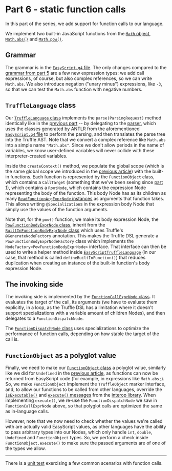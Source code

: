 # Part 6 - static function calls

In this part of the series,
we add support for function calls to our language.

We implement two built-in JavaScript functions from the
[`Math` object](https://developer.mozilla.org/en-US/docs/Web/JavaScript/Reference/Global_Objects/Math),
[`Math.abs()`](https://developer.mozilla.org/en-US/docs/Web/JavaScript/Reference/Global_Objects/Math/abs) and
[`Math.pow()`](https://developer.mozilla.org/en-US/docs/Web/JavaScript/Reference/Global_Objects/Math/pow).

## Grammar

The grammar is in the [`EasyScript.g4` file](src/main/antlr/com/endoflineblog/truffle/part_06/EasyScript.g4).
The only changes compared to the [grammar from part 5](../part-05/src/main/antlr/com/endoflineblog/truffle/part_05/EasyScript.g4)
are a few new expression types: we add call expressions, of course,
but also complex references, so we can write `Math.abs`.
We also introduce negation ("unary minus") expressions, like `-3`,
so that we can test the `Math.abs` function with negative numbers.

## `TruffleLanguage` class

Our [`TruffleLanguage` class](src/main/java/com/endoflineblog/truffle/part_06/EasyScriptTruffleLanguage.java)
implements the `parse(ParsingRequest)` method identically like in the
[previous part](../part-05/src/main/java/com/endoflineblog/truffle/part_05/EasyScriptTruffleLanguage.java) --
by delegating to the [parser](src/main/java/com/endoflineblog/truffle/part_06/EasyScriptTruffleParser.java),
which uses the classes generated by ANTLR from the aforementioned
[`EasyScript.g4` file](src/main/antlr/com/endoflineblog/truffle/part_06/EasyScript.g4)
to perform the parsing, and then translates the parse tree into the Truffle AST.
Note that we convert a complex reference like `Math.abs` into a simple name `"Math.abs"`.
Since we don't allow periods in the name of variables,
we know user-defined variables will never collide with these interpreter-created variables.

Inside the `createContext()` method,
we populate the global scope
(which is the same global scope we introduced in the [previous article](../part-05))
with the built-in functions.
Each function is represented by the `FunctionObject` class,
which contains a `CallTarget`
(something that we've been seeing since [part 1](../part-01)),
which contains a `RootNode`,
which contains the expression Node representing the body of the function.
This body Node has as its children as many
[`ReadFunctionArgExprNode` instances](src/main/java/com/endoflineblog/truffle/part_06/nodes/exprs/functions/ReadFunctionArgExprNode.java)
as arguments that function takes.
This allows writing `@Specialization`s in the expression body Node that simply use the values of the function arguments.

Note that, for the `pow()` function,
we make its body expression Node,
the [`PowFunctionBodyExprNode` class](src/main/java/com/endoflineblog/truffle/part_06/nodes/exprs/functions/built_in/PowFunctionBodyExprNode.java),
inherit from the [`BuiltInFunctionBodyExprNode` class](src/main/java/com/endoflineblog/truffle/part_06/nodes/exprs/functions/built_in/BuiltInFunctionBodyExprNode.java)
which uses Truffle's `@GenerateNodeFactory` annotation.
This makes the Truffle DSL generate a `PowFunctionBodyExprNodeFactory` class which implements the `NodeFactory<PowFunctionBodyExprNode>` interface.
That interface can then be used to write a helper method inside [`EasyScriptTruffleLanguage`](src/main/java/com/endoflineblog/truffle/part_06/EasyScriptTruffleLanguage.java)
(in our case, that method is called `defineBuiltInFunction()`)
that reduces duplication when creating an instance of the built-in function's body expression Node.

## The invoking side

The invoking side is implemented by the
[`FunctionCallExprNode` class](src/main/java/com/endoflineblog/truffle/part_06/nodes/exprs/functions/FunctionCallExprNode.java).
It evaluates the target of the call, its arguments
(we have to evaluate them explicitly, in a loop,
as the Truffle DSL has a limitation where it doesn't support specializations with a variable amount of children Nodes),
and then delegates to a `FunctionDispatchNode`.

The [`FunctionDispatchNode` class](src/main/java/com/endoflineblog/truffle/part_06/nodes/exprs/functions/FunctionDispatchNode.java)
uses specializations to optimize the performance of function calls,
depending on how stable the target of the call is.

## `FunctionObject` as a polyglot value

Finally, we need to make our
[`FunctionObject` class](src/main/java/com/endoflineblog/truffle/part_06/runtime/FunctionObject.java)
a polyglot value, similarly like we did for `Undefined` in the
[previous article](../part-05/ReadMe.md#undefined-class),
as functions can now be returned from EasyScript code
(for example, in expressions like `Math.abs;`).
So, we make `FunctionObject` implement the `TruffleObject` marker interface,
and, to allow our functions to be called from other languages,
override the [`isExecutable()`](https://www.graalvm.org/truffle/javadoc/com/oracle/truffle/api/interop/InteropLibrary.html#isExecutable(java.lang.Object))
and [`execute()` messages](https://www.graalvm.org/truffle/javadoc/com/oracle/truffle/api/interop/InteropLibrary.html#execute(java.lang.Object,java.lang.Object...))
from the [interop library](https://www.graalvm.org/truffle/javadoc/com/oracle/truffle/api/interop/InteropLibrary.html).
When implementing `execute()`,
we re-use the `FunctionDispatchNode` we saw in `FunctionCallExprNode` above,
so that polyglot calls are optimized the same as in-language calls.

However, note that we now need to check whether the values we're called with are actually valid EasyScript values,
as other languages have the ability to pass arbitrary types into our Nodes,
which only handle `int`, `double`, `Undefined` and `FunctionObject` types.
So, we perform a check inside `FunctionObject.execute()` to make sure the passed arguments are of one of the types we allow.

---

There is a [unit test](src/test/java/com/endoflineblog/truffle/part_06/StaticFunctionCallsTest.java)
exercising a few common scenarios with function calls.
